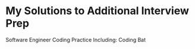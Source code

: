 # My Solutions to Additional Interview Prep
Software Engineer Coding Practice Including: Coding Bat 

